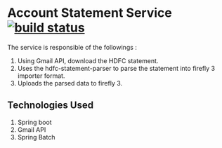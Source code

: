 # Account Statement Service [![build status](https://github.com/Sohardh/account-statement-service/actions/workflows/build.yml/badge.svg)](https://github.com/Sohardh/account-statement-service/actions/workflows/build.yml)

The service is responsible of the followings : 
1. Using Gmail API, download the HDFC statement.
2. Uses the hdfc-statement-parser to parse the statement into firefly 3 importer format.
3. Uploads the parsed data to firefly 3.

## Technologies Used
1. Spring boot
2. Gmail API
3. Spring Batch
